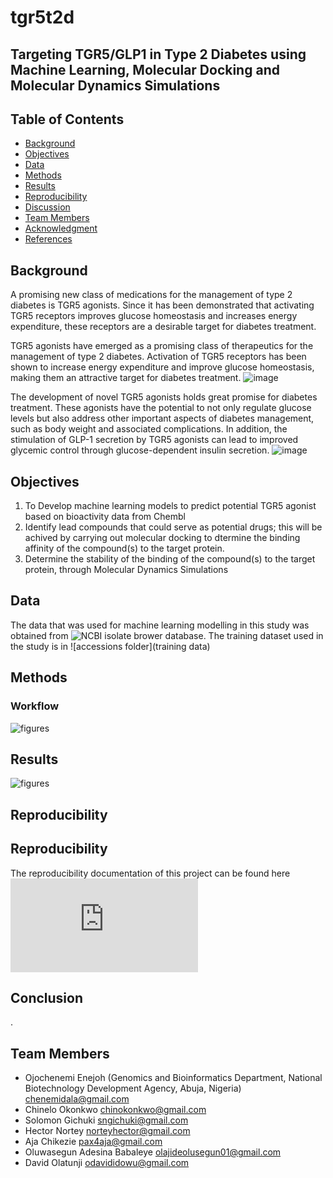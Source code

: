# tgr5t2d
## Targeting TGR5/GLP1 in Type 2 Diabetes using Machine Learning, Molecular Docking and Molecular Dynamics Simulations


## Table of Contents
- [Background](#Background)
- [Objectives](#Objectives)
- [Data](#Data)
- [Methods](#Methods)
- [Results](#Results)
- [Reproducibility](#Reproducibility)
- [Discussion](#Discussion)
- [Team Members](#TeamMembers)
- [Acknowledgment](#Acknowledgment)
- [References](#References)

## Background
A promising new class of medications for the management of type 2 diabetes is TGR5 agonists. Since it has been demonstrated that activating TGR5 receptors improves glucose homeostasis and increases energy expenditure, these receptors are a desirable target for diabetes treatment.


TGR5 agonists have emerged as a promising class of therapeutics for the management of type 2 diabetes. Activation of TGR5 receptors has been shown to increase energy expenditure and improve glucose homeostasis, making them an attractive target for diabetes treatment.
![image](https://github.com/omicscodeathon/tgr5t2d/assets/69383371/e3765b8c-df0c-4502-9ef9-321ebe14e68b)

The development of novel TGR5 agonists holds great promise for diabetes treatment. These agonists have the potential to not only regulate glucose levels but also address other important aspects of diabetes management, such as body weight and associated complications. In addition, the stimulation of GLP-1 secretion by TGR5 agonists can lead to improved glycemic control through glucose-dependent insulin secretion. ![image](https://github.com/omicscodeathon/tgr5t2d/assets/69383371/4be3b3fd-f1a8-4844-8dd8-51e506494426)



## Objectives

1. To Develop machine learning models to predict potential TGR5 agonist based on bioactivity data from Chembl
2. Identify lead compounds that could serve as potential drugs; this will be achived by carrying out molecular docking to dtermine the binding affinity of the compound(s) to the target protein.
3. Determine the stability of the binding of the compound(s) to the target protein, through Molecular Dynamics Simulations

## Data
The data that was used for machine learning modelling in this study was obtained from ![NCBI isolate brower database](https://www.ebi.ac.uk/chembl/g/#search_results/all/query=TGR5). The training dataset used in the study is in ![accessions folder](training data)




## Methods


### Workflow
![figures](figures/)



## Results

![figures](figures/)





## Reproducibility






## Reproducibility
The reproducibility documentation of this project can be found here 
![link](https://github.com/omicscodeathon/tgr5t2dl/blob/main/pipeline/REDME.md)
 

## Conclusion
.

## Team Members
- Ojochenemi Enejoh (Genomics and Bioinformatics Department, National Biotechnology Development Agency, Abuja, Nigeria) chenemidala@gmail.com
- Chinelo Okonkwo  chinokonkwo@gmail.com 
- Solomon Gichuki sngichuki@gmail.com
- Hector Nortey norteyhector@gmail.com
- Aja Chikezie  pax4aja@gmail.com
- Oluwasegun Adesina Babaleye olajideolusegun01@gmail.com
- David Olatunji odavididowu@gmail.com
